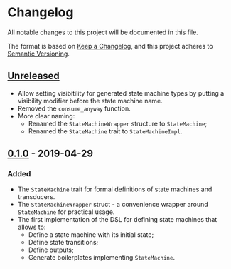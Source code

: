 # Changelog
All notable changes to this project will be documented in this file.

The format is based on [Keep a Changelog][keepachangelog], and this project
adheres to [Semantic Versioning][semver].

## [Unreleased]
* Allow setting visibitility for generated state machine types by putting a
  visibility modifier before the state machine name.
* Removed the `consume_anyway` function.
* More clear naming:
  * Renamed the `StateMachineWrapper` structure to `StateMachine`;
  * Renamed the `StateMachine` trait to `StateMachineImpl`.

## [0.1.0] - 2019-04-29
### Added
* The `StateMachine` trait for formal definitions of state machines and
  transducers.
* The `StateMachineWrapper` struct - a convenience wrapper around `StateMachine`
  for practical usage.
* The first implementation of the DSL for defining state machines that allows
  to:
  * Define a state machine with its initial state;
  * Define state transitions;
  * Define outputs;
  * Generate boilerplates implementing `StateMachine`.

[keepachangelog]: https://keepachangelog.com/en/1.0.0/
[semver]: https://semver.org/spec/v2.0.0.html

[Unreleased]: https://github.com/eugene-babichenko/rust-fsm/compare/v0.1.0...HEAD
[0.1.0]: https://github.com/eugene-babichenko/rust-fsm/releases/tag/v0.1.0
